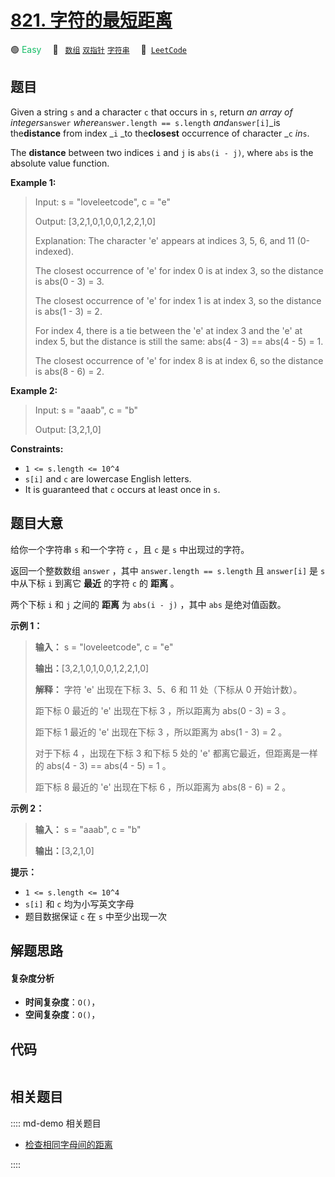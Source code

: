 # [821. 字符的最短距离](https://leetcode.com/problems/shortest-distance-to-a-character)

🟢 <font color=#15bd66>Easy</font>&emsp; 🔖&ensp; [`数组`](/leetcode/outline/tag/array.md) [`双指针`](/leetcode/outline/tag/two-pointers.md) [`字符串`](/leetcode/outline/tag/string.md)&emsp; 🔗&ensp;[`LeetCode`](https://leetcode.com/problems/shortest-distance-to-a-character)


## 题目

Given a string `s` and a character `c` that occurs in `s`, return _an array of
integers_`answer` _where_`answer.length == s.length` _and_`answer[i]`_is
the**distance** from index _`i` _to the**closest** occurrence of character
_`c` _in_`s`.

The **distance** between two indices `i` and `j` is `abs(i - j)`, where `abs`
is the absolute value function.



**Example 1:**

> Input: s = "loveleetcode", c = "e"
> 
> Output: [3,2,1,0,1,0,0,1,2,2,1,0]
> 
> Explanation: The character 'e' appears at indices 3, 5, 6, and 11 (0-indexed).
> 
> The closest occurrence of 'e' for index 0 is at index 3, so the distance is abs(0 - 3) = 3.
> 
> The closest occurrence of 'e' for index 1 is at index 3, so the distance is abs(1 - 3) = 2.
> 
> For index 4, there is a tie between the 'e' at index 3 and the 'e' at index 5, but the distance is still the same: abs(4 - 3) == abs(4 - 5) = 1.
> 
> The closest occurrence of 'e' for index 8 is at index 6, so the distance is abs(8 - 6) = 2.

**Example 2:**

> Input: s = "aaab", c = "b"
> 
> Output: [3,2,1,0]

**Constraints:**

  * `1 <= s.length <= 10^4`
  * `s[i]` and `c` are lowercase English letters.
  * It is guaranteed that `c` occurs at least once in `s`.


## 题目大意

给你一个字符串 `s` 和一个字符 `c` ，且 `c` 是 `s` 中出现过的字符。

返回一个整数数组 `answer` ，其中 `answer.length == s.length` 且 `answer[i]` 是 `s` 中从下标 `i`
到离它 **最近** 的字符 `c` 的 **距离** 。

两个下标 `i` 和 `j` 之间的 **距离** 为 `abs(i - j)` ，其中 `abs` 是绝对值函数。



**示例 1：**

> 
> 
> 
> 
> 
> **输入：** s = "loveleetcode", c = "e"
> 
> **输出：**[3,2,1,0,1,0,0,1,2,2,1,0]
> 
> **解释：** 字符 'e' 出现在下标 3、5、6 和 11 处（下标从 0 开始计数）。
> 
> 距下标 0 最近的 'e' 出现在下标 3 ，所以距离为 abs(0 - 3) = 3 。
> 
> 距下标 1 最近的 'e' 出现在下标 3 ，所以距离为 abs(1 - 3) = 2 。
> 
> 对于下标 4 ，出现在下标 3 和下标 5 处的 'e' 都离它最近，但距离是一样的 abs(4 - 3) == abs(4 - 5) = 1 。
> 
> 距下标 8 最近的 'e' 出现在下标 6 ，所以距离为 abs(8 - 6) = 2 。
> 
> 

**示例 2：**

> 
> 
> 
> 
> 
> **输入：** s = "aaab", c = "b"
> 
> **输出：**[3,2,1,0]
> 
> 



**提示：**

  * `1 <= s.length <= 10^4`
  * `s[i]` 和 `c` 均为小写英文字母
  * 题目数据保证 `c` 在 `s` 中至少出现一次


## 解题思路

#### 复杂度分析

- **时间复杂度**：`O()`，
- **空间复杂度**：`O()`，

## 代码

```javascript

```

## 相关题目

:::: md-demo 相关题目
- [检查相同字母间的距离](https://leetcode.com/problems/check-distances-between-same-letters)

::::
